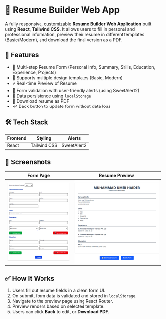 # 📝 Resume Builder Web App

A fully responsive, customizable **Resume Builder Web Application** built using **React**, **Tailwind CSS**. It allows users to fill in personal and professional information, preview their resume in different templates (Basic/Modern), and download the final version as a PDF.

## 🚀 Features

- 🔄 Multi-step Resume Form (Personal Info, Summary, Skills, Education, Experience, Projects)
- 🎨 Supports multiple design templates (Basic, Modern)
- ⚡ Real-time Preview of Resume
- 🧠 Form validation with user-friendly alerts (using SweetAlert2)
- 💾 Data persistence using `localStorage`
- 📄 Download resume as PDF
- ↩️ Back button to update form without data loss

## 🛠️ Tech Stack

| Frontend      | Styling         | Alerts        |
|---------------|-----------------|----------------|
| React         | Tailwind CSS    | SweetAlert2   |


## 📸 Screenshots

| Form Page                                   | Resume Preview                                 |
|--------------------------------------------|------------------------------------------------|
| ![Form Page](../frontend/src/assets/form.PNG)      | ![Preview Page](../frontend//src/assets/previewForm.PNG)    |

## ✅ How It Works

1. Users fill out resume fields in a clean form UI.
2. On submit, form data is validated and stored in `localStorage`.
3. Navigate to the preview page using React Router.
4. Preview renders based on selected template.
5. Users can click **Back** to edit, or **Download PDF**.

